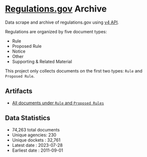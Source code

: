 # [Regulations.gov](https://www.regulations.gov/) Archive

Data scrape and archive of regulations.gov using [v4 API](https://open.gsa.gov/api/regulationsgov/).


Regulations are organized by five document types:

+ Rule
+ Proposed Rule
+ Notice
+ Other
+ Supporting & Related Material

This project only collects documents on the first two types: `Rule` and `Proposed Rule`.

## Artifacts

+ [All documents under `Rule` and `Proposed Rules`](artifacts/LISTING_rules_and_posted_rules.csv)


## Data Statistics
+ 74,263 total documents
+ Unique agencies: 230
+ Unique dockets : 32,761
+ Latest date    : 2023-07-28
+ Earliest date  : 2011-09-01

